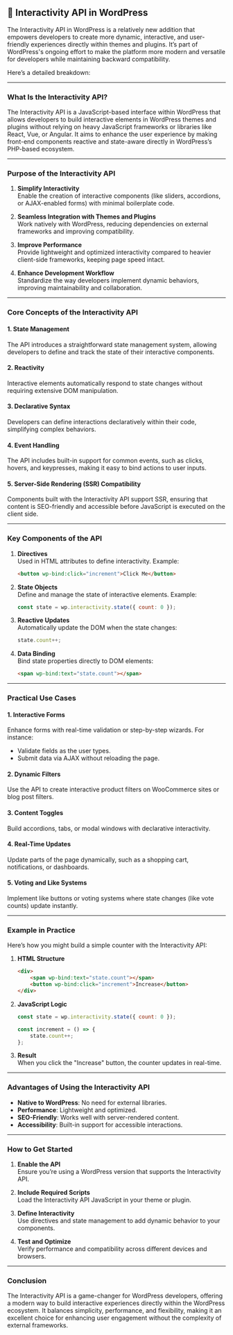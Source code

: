 ## 📌 Interactivity API in WordPress

The Interactivity API in WordPress is a relatively new addition that empowers developers to create more dynamic, interactive, and user-friendly experiences directly within themes and plugins. It’s part of WordPress's ongoing effort to make the platform more modern and versatile for developers while maintaining backward compatibility.

Here’s a detailed breakdown:

---

### **What Is the Interactivity API?**
The Interactivity API is a JavaScript-based interface within WordPress that allows developers to build interactive elements in WordPress themes and plugins without relying on heavy JavaScript frameworks or libraries like React, Vue, or Angular. It aims to enhance the user experience by making front-end components reactive and state-aware directly in WordPress’s PHP-based ecosystem.

---

### **Purpose of the Interactivity API**
1. **Simplify Interactivity**  
   Enable the creation of interactive components (like sliders, accordions, or AJAX-enabled forms) with minimal boilerplate code.
   
2. **Seamless Integration with Themes and Plugins**  
   Work natively with WordPress, reducing dependencies on external frameworks and improving compatibility.

3. **Improve Performance**  
   Provide lightweight and optimized interactivity compared to heavier client-side frameworks, keeping page speed intact.

4. **Enhance Development Workflow**  
   Standardize the way developers implement dynamic behaviors, improving maintainability and collaboration.

---

### **Core Concepts of the Interactivity API**

#### 1. **State Management**
The API introduces a straightforward state management system, allowing developers to define and track the state of their interactive components.

#### 2. **Reactivity**
Interactive elements automatically respond to state changes without requiring extensive DOM manipulation.

#### 3. **Declarative Syntax**
Developers can define interactions declaratively within their code, simplifying complex behaviors.

#### 4. **Event Handling**
The API includes built-in support for common events, such as clicks, hovers, and keypresses, making it easy to bind actions to user inputs.

#### 5. **Server-Side Rendering (SSR) Compatibility**
Components built with the Interactivity API support SSR, ensuring that content is SEO-friendly and accessible before JavaScript is executed on the client side.

---

### **Key Components of the API**

1. **Directives**  
   Used in HTML attributes to define interactivity. Example:
   ```html
   <button wp-bind:click="increment">Click Me</button>
   ```

2. **State Objects**  
   Define and manage the state of interactive elements. Example:
   ```javascript
   const state = wp.interactivity.state({ count: 0 });
   ```

3. **Reactive Updates**  
   Automatically update the DOM when the state changes:
   ```javascript
   state.count++;
   ```

4. **Data Binding**  
   Bind state properties directly to DOM elements:
   ```html
   <span wp-bind:text="state.count"></span>
   ```

---

### **Practical Use Cases**

#### 1. **Interactive Forms**
Enhance forms with real-time validation or step-by-step wizards. For instance:
- Validate fields as the user types.
- Submit data via AJAX without reloading the page.

#### 2. **Dynamic Filters**
Use the API to create interactive product filters on WooCommerce sites or blog post filters.

#### 3. **Content Toggles**
Build accordions, tabs, or modal windows with declarative interactivity.

#### 4. **Real-Time Updates**
Update parts of the page dynamically, such as a shopping cart, notifications, or dashboards.

#### 5. **Voting and Like Systems**
Implement like buttons or voting systems where state changes (like vote counts) update instantly.

---

### **Example in Practice**

Here’s how you might build a simple counter with the Interactivity API:

1. **HTML Structure**
   ```html
   <div>
       <span wp-bind:text="state.count"></span>
       <button wp-bind:click="increment">Increase</button>
   </div>
   ```

2. **JavaScript Logic**
   ```javascript
   const state = wp.interactivity.state({ count: 0 });

   const increment = () => {
       state.count++;
   };
   ```

3. **Result**  
   When you click the "Increase" button, the counter updates in real-time.

---

### **Advantages of Using the Interactivity API**

- **Native to WordPress**: No need for external libraries.
- **Performance**: Lightweight and optimized.
- **SEO-Friendly**: Works well with server-rendered content.
- **Accessibility**: Built-in support for accessible interactions.

---

### **How to Get Started**

1. **Enable the API**  
   Ensure you’re using a WordPress version that supports the Interactivity API.

2. **Include Required Scripts**  
   Load the Interactivity API JavaScript in your theme or plugin.

3. **Define Interactivity**  
   Use directives and state management to add dynamic behavior to your components.

4. **Test and Optimize**  
   Verify performance and compatibility across different devices and browsers.

---

### **Conclusion**

The Interactivity API is a game-changer for WordPress developers, offering a modern way to build interactive experiences directly within the WordPress ecosystem. It balances simplicity, performance, and flexibility, making it an excellent choice for enhancing user engagement without the complexity of external frameworks.